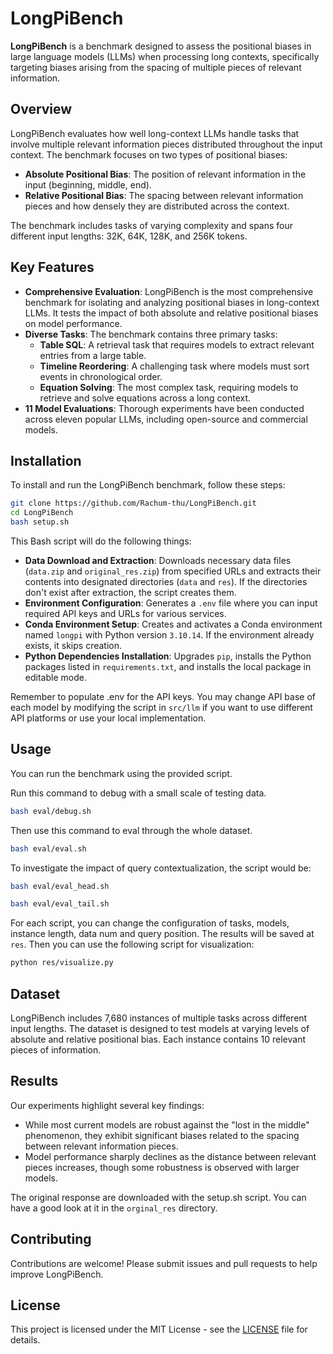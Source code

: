 # LongPiBench

**LongPiBench** is a benchmark designed to assess the positional biases in large language models (LLMs) when processing long contexts, specifically targeting biases arising from the spacing of multiple pieces of relevant information. 

## Overview

LongPiBench evaluates how well long-context LLMs handle tasks that involve multiple relevant information pieces distributed throughout the input context. The benchmark focuses on two types of positional biases:

- **Absolute Positional Bias**: The position of relevant information in the input (beginning, middle, end).
- **Relative Positional Bias**: The spacing between relevant information pieces and how densely they are distributed across the context.

The benchmark includes tasks of varying complexity and spans four different input lengths: 32K, 64K, 128K, and 256K tokens.

## Key Features

- **Comprehensive Evaluation**: LongPiBench is the most comprehensive benchmark for isolating and analyzing positional biases in long-context LLMs. It tests the impact of both absolute and relative positional biases on model performance.
- **Diverse Tasks**: The benchmark contains three primary tasks:
  - **Table SQL**: A retrieval task that requires models to extract relevant entries from a large table.
  - **Timeline Reordering**: A challenging task where models must sort events in chronological order.
  - **Equation Solving**: The most complex task, requiring models to retrieve and solve equations across a long context.
- **11 Model Evaluations**: Thorough experiments have been conducted across eleven popular LLMs, including open-source and commercial models.

## Installation

To install and run the LongPiBench benchmark, follow these steps:

```bash
git clone https://github.com/Rachum-thu/LongPiBench.git
cd LongPiBench
bash setup.sh
```

This Bash script will do the following things: 

- **Data Download and Extraction**: Downloads necessary data files (`data.zip` and `original_res.zip`) from specified URLs and extracts their contents into designated directories (`data` and `res`). If the directories don't exist after extraction, the script creates them. 
- **Environment Configuration**: Generates a `.env` file where you can input required API keys and URLs for various services. 
- **Conda Environment Setup**: Creates and activates a Conda environment named `longpi` with Python version `3.10.14`. If the environment already exists, it skips creation. 
- **Python Dependencies Installation**: Upgrades `pip`, installs the Python packages listed in `requirements.txt`, and installs the local package in editable mode.

Remember to populate .env for the API keys. You may change API base of each model by modifying the script in  `src/llm` if you want to use different API platforms or use your local implementation. 

## Usage

You can run the benchmark using the provided script. 

Run this command to debug with a small scale of testing data.

```bash
bash eval/debug.sh
```

Then use this command to eval through the whole dataset.

```bash
bash eval/eval.sh
```

To investigate the impact of query contextualization, the script would be:

```bash
bash eval/eval_head.sh
```

```bash
bash eval/eval_tail.sh
```

For each script, you can change the configuration of tasks, models, instance length, data num and query position. The results will be saved at `res`. Then you can use the following script for visualization:

```bash
python res/visualize.py
```

## Dataset

LongPiBench includes 7,680 instances of multiple tasks across different input lengths. The dataset is designed to test models at varying levels of absolute and relative positional bias. Each instance contains 10 relevant pieces of information.

## Results

Our experiments highlight several key findings:

- While most current models are robust against the "lost in the middle" phenomenon, they exhibit significant biases related to the spacing between relevant information pieces.
- Model performance sharply declines as the distance between relevant pieces increases, though some robustness is observed with larger models.

The original response are downloaded with the setup.sh script. You can have a good look at it in the `orginal_res` directory.

## Contributing

Contributions are welcome! Please submit issues and pull requests to help improve LongPiBench.

## License

This project is licensed under the MIT License - see the [LICENSE](LICENSE) file for details.



